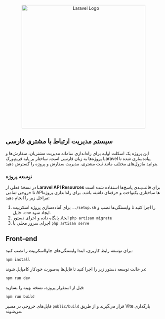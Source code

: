 <p align="center"><a href="https://laravel.com" target="_blank"><img src="https://raw.githubusercontent.com/laravel/art/master/logo-lockup/5%20SVG/2%20CMYK/1%20Full%20Color/laravel-logolockup-cmyk-red.svg" width="400" alt="Laravel Logo"></a></p>


## سیستم مدیریت ارتباط با مشتری فارسی

این پروژه یک اسکلت اولیه برای راه‌اندازی سامانه مدیریت مشتریان، سفارش‌ها و پروژه‌ها به زبان فارسی است. ساختار بر پایه فریم‌ورک Laravel پیاده‌سازی شده تا بتوانید ماژول‌های مختلف مانند ثبت مشتری، مدیریت سفارش و پروژه را گسترش دهید.

### توسعه پروژه

در نسخهٔ فعلی از **Laravel API Resources** برای قالب‌بندی پاسخ‌ها استفاده شده است تا خروجی تمامی APIها ساختاری یکنواخت و حرفه‌ای داشته باشد. برای راه‌اندازی پروژه مراحل زیر را انجام دهید:

1. برای آماده‌سازی پروژه اسکریپت `../setup.sh` را اجرا کنید تا وابستگی‌ها نصب و فایل `.env` ایجاد شود.
2. ایجاد پایگاه داده و اجرای دستور `php artisan migrate`
3. اجرای سرور محلی با `php artisan serve`


## Front-end

برای توسعه رابط کاربری، ابتدا وابستگی‌های جاوااسکریپت را نصب کنید:

```bash
npm install
```

در حالت توسعه دستور زیر را اجرا کنید تا فایل‌ها به‌صورت خودکار کامپایل شوند:

```bash
npm run dev
```

قبل از استقرار پروژه، نسخه بهینه را بسازید:

```bash
npm run build
```

فایل‌های خروجی در مسیر `public/build` قرار می‌گیرند و از طریق Vite بارگذاری می‌شوند.
